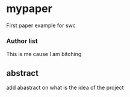 # mypaper

First paper example for swc

### Author list

This is me cause I am bitching


## abstract 

add abastract on what is the idea of the project
